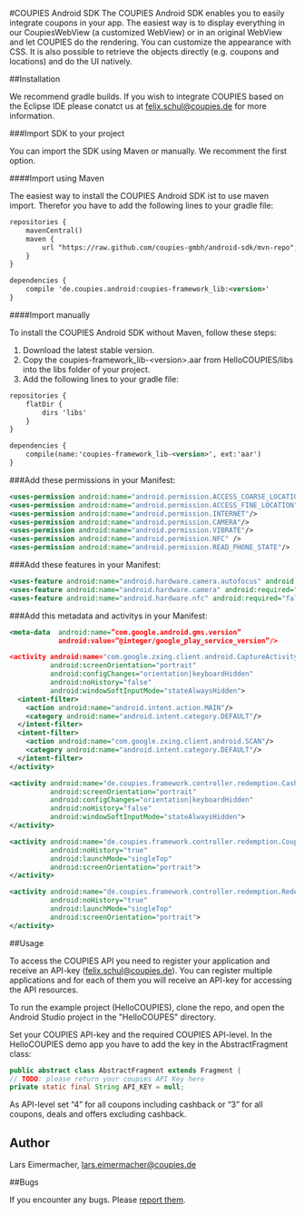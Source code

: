 #COUPIES Android SDK
The COUPIES Android SDK enables you to easily integrate coupons in your app. The easiest way is to display everything in our CoupiesWebView (a customized WebView) or in an original WebView and let COUPIES do the rendering. You can customize the appearance with CSS. It is also possible to retrieve the objects directly (e.g. coupons and locations) and do the UI natively.

##Installation

We recommend gradle builds. If you wish to integrate COUPIES based on the Eclipse IDE please conatct us at felix.schul@coupies.de for more information.

###Import SDK to your project

You can import the SDK using Maven or manually. We recomment the first option.

####Import using Maven

The easiest way to install the COUPIES Android SDK ist to use maven import. Therefor you have to add the following lines to your gradle file:
```xml
repositories {
    mavenCentral()
    maven {
        url "https://raw.github.com/coupies-gmbh/android-sdk/mvn-repo";
    }
}

dependencies {
    compile 'de.coupies.android:coupies-framework_lib:<version>'
}
```

####Import manually

To install the COUPIES Android SDK without Maven, follow these steps:

1. Download the latest stable version.
2. Copy the coupies-framework_lib-\<version\>.aar from HelloCOUPIES/libs into the libs folder of your project.
3. Add the following lines to your gradle file:
```xml
repositories {
    flatDir {
        dirs 'libs'
    }
}

dependencies {
    compile(name:'coupies-framework_lib-<version>', ext:'aar')
}
```

###Add these permissions in your Manifest:
```xml
<uses-permission android:name="android.permission.ACCESS_COARSE_LOCATION"/>
<uses-permission android:name="android.permission.ACCESS_FINE_LOCATION"/>
<uses-permission android:name="android.permission.INTERNET"/>
<uses-permission android:name="android.permission.CAMERA"/>
<uses-permission android:name="android.permission.VIBRATE"/>
<uses-permission android:name="android.permission.NFC" />
<uses-permission android:name="android.permission.READ_PHONE_STATE"/>
```

###Add these features in your Manifest:
```xml
<uses-feature android:name="android.hardware.camera.autofocus" android:required="false"/>
<uses-feature android:name="android.hardware.camera" android:required="true" />
<uses-feature android:name="android.hardware.nfc" android:required="false" />
```
###Add this metadata and activitys in your Manifest:
```xml
<meta-data  android:name=”com.google.android.gms.version” 
            android:value=”@integer/google_play_service_version”/>

<activity android:name="com.google.zxing.client.android.CaptureActivity"
          android:screenOrientation="portrait"
          android:configChanges="orientation|keyboardHidden"
          android:noHistory="false"
          android:windowSoftInputMode="stateAlwaysHidden">
  <intent-filter>
    <action android:name="android.intent.action.MAIN"/>
    <category android:name="android.intent.category.DEFAULT"/>
  </intent-filter>
  <intent-filter>
    <action android:name="com.google.zxing.client.android.SCAN"/>
    <category android:name="android.intent.category.DEFAULT"/>
  </intent-filter>
</activity>

<activity android:name="de.coupies.framework.controller.redemption.CashbackRedemption"
          android:screenOrientation="portrait"
          android:configChanges="orientation|keyboardHidden"
          android:noHistory="false"
          android:windowSoftInputMode="stateAlwaysHidden">
</activity>

<activity android:name="de.coupies.framework.controller.redemption.CouponRedemptionNfc"
          android:noHistory="true"
          android:launchMode="singleTop"
          android:screenOrientation="portrait">
</activity>

<activity android:name="de.coupies.framework.controller.redemption.RedemptionActivity"
          android:noHistory="true"
          android:launchMode="singleTop"
          android:screenOrientation="portrait">
</activity>
```

##Usage

To access the COUPIES API you need to register your application and receive an API-key (felix.schul@coupies.de). You can register multiple applications and for each of them you will receive an API-key for accessing the API resources.

To run the example project (HelloCOUPIES), clone the repo, and open the Android Studio project in the "HelloCOUPES" directory. 

Set your COUPIES API-key and the required COUPIES API-level. In the HelloCOUPIES demo app you have to add the key in the AbstractFragment class:

```java
public abstract class AbstractFragment extends Fragment {
// TODO: please return your coupies API Key here
private static final String API_KEY = null;
```

As API-level set “4” for all coupons including cashback or “3” for all coupons, deals and offers excluding cashback.

## Author

Lars Eimermacher, lars.eimermacher@coupies.de

##Bugs

If you encounter any bugs. Please [report them](https://github.com/coupies-gmbh/android-sdk/issues).
